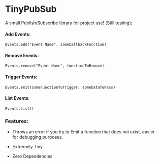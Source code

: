 # TinyPubSub
A small Publish/Subscribe library for project use! (Still testing);


#### Add Events:

`Events.add("Event Name", someCallbackFunction)`

#### Remove Events:

`Events.remove("Event Name", functionToRemove)`

#### Trigger Events:

`Events.emit(someFunctionToTrigger, someDataToPass)`

#### List Events:

`Events.List()`

### Features:
* Throws an error if you try to Emit a function that does not exist, easier for debugging purposes. 

* Extremely Tiny

*  Zero Dependencies
